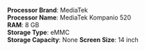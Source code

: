 **Processor Brand**: MediaTek  
**Processor Name**: MediaTek Kompanio 520  
**RAM**: 8 GB  
**Storage Type**: eMMC  
**Storage Capacity**: None
**Screen Size**: 14 inch